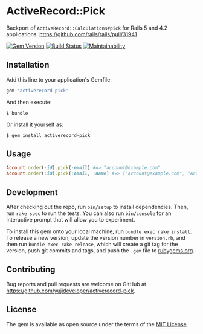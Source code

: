 # ActiveRecord::Pick

Backport of `ActiveRecord::Calculations#pick` for Rails 5 and 4.2 applications.
https://github.com/rails/rails/pull/31941

[![Gem Version](https://badge.fury.io/rb/activerecord-pick.svg)](https://badge.fury.io/rb/activerecord-pick)
[![Build Status](https://travis-ci.org/yujideveloper/activerecord-pick.svg?branch=master)](https://travis-ci.org/yujideveloper/activerecord-pick)
[![Maintainability](https://api.codeclimate.com/v1/badges/69b57b07aa990b2b5965/maintainability)](https://codeclimate.com/github/yujideveloper/activerecord-pick/maintainability)

## Installation

Add this line to your application's Gemfile:

```ruby
gem 'activerecord-pick'
```

And then execute:

    $ bundle

Or install it yourself as:

    $ gem install activerecord-pick

## Usage

``` ruby
Account.order(:id).pick(:email) #=> "account@example.com"
Account.order(:id).pick(:email, :name) #=> ["account@example.com", "Account Name"]
```

## Development

After checking out the repo, run `bin/setup` to install dependencies. Then, run `rake spec` to run the tests. You can also run `bin/console` for an interactive prompt that will allow you to experiment.

To install this gem onto your local machine, run `bundle exec rake install`. To release a new version, update the version number in `version.rb`, and then run `bundle exec rake release`, which will create a git tag for the version, push git commits and tags, and push the `.gem` file to [rubygems.org](https://rubygems.org).

## Contributing

Bug reports and pull requests are welcome on GitHub at https://github.com/yujideveloper/activerecord-pick.


## License

The gem is available as open source under the terms of the [MIT License](http://opensource.org/licenses/MIT).

